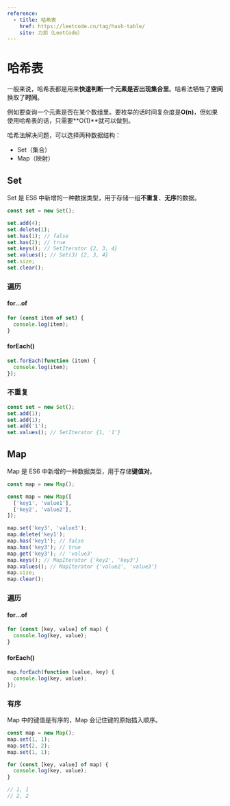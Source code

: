 ```yaml
---
reference:
  - title: 哈希表
    href: https://leetcode.cn/tag/hash-table/
    site: 力扣（LeetCode）
---
```


# 哈希表

一般来说，哈希表都是用来**快速判断一个元素是否出现集合里**。哈希法牺牲了**空间**换取了**时间**。

例如要查询一个元素是否在某个数组里。要枚举的话时间复杂度是**O(n)**，但如果使用哈希表的话，只需要**O(1)**就可以做到。

哈希法解决问题，可以选择两种数据结构：

- Set（集合）
- Map（映射）

## Set

Set 是 ES6 中新增的一种数据类型，用于存储一组**不重复**、**无序**的数据。

```js
const set = new Set();
```

```js
set.add(4);
set.delete(1);
set.has(1); // false
set.has(2); // true
set.keys(); // SetIterator {2, 3, 4}
set.values(); // Set(3) {2, 3, 4}
set.size;
set.clear();
```

### 遍历

#### for...of

```js
for (const item of set) {
  console.log(item);
}
```

#### forEach()

```js
set.forEach(function (item) {
  console.log(item);
});
```

### 不重复

```js
const set = new Set();
set.add(1);
set.add(1);
set.add('1');
set.values(); // SetIterator {1, '1'}
```

## Map

Map 是 ES6 中新增的一种数据类型，用于存储**键值对**。

```js
const map = new Map();
```

```js
const map = new Map([
  ['key1', 'value1'],
  ['key2', 'value2'],
]);
```

```js
map.set('key3', 'value3');
map.delete('key1');
map.has('key1'); // false
map.has('key3'); // true
map.get('key3'); // 'value3'
map.keys(); // MapIterator {'key2', 'key3'}
map.values(); // MapIterator {'value2', 'value3'}
map.size;
map.clear();
```

### 遍历

#### for...of

```js
for (const [key, value] of map) {
  console.log(key, value);
}
```

#### forEach()

```js
map.forEach(function (value, key) {
  console.log(key, value);
});
```

### 有序

Map 中的键值是有序的，Map 会记住键的原始插入顺序。

```js
const map = new Map();
map.set(1, 1);
map.set(2, 2);
map.set(1, 1);

for (const [key, value] of map) {
  console.log(key, value);
}

// 1, 1
// 2, 2
```
